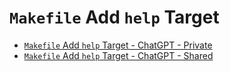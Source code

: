 # `Makefile` Add `help` Target

- [`Makefile` Add `help` Target - ChatGPT - Private](https://chatgpt.com/c/6835aca7-b4f4-8002-91da-a95ab56b1ec3)
- [`Makefile` Add `help` Target - ChatGPT - Shared](https://chatgpt.com/share/6835b308-1f2c-8002-ba2d-78efb535671b)
